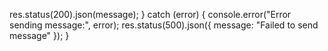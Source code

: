res.status(200).json(message);
} catch (error) {
console.error("Error sending message:", error);
res.status(500).json({ message: "Failed to send message" });
}
